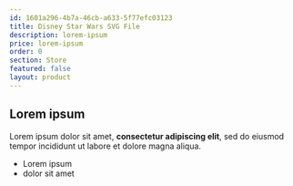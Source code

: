 ```yaml
---
id: 1601a296-4b7a-46cb-a633-5f77efc03123
title: Disney Star Wars SVG File
description: lorem-ipsum
price: lorem-ipsum
order: 0
section: Store
featured: false
layout: product
---
```

## Lorem ipsum

Lorem ipsum dolor sit amet, **consectetur adipiscing elit**, sed do eiusmod tempor incididunt ut labore et dolore magna aliqua.

- Lorem ipsum
- dolor sit amet